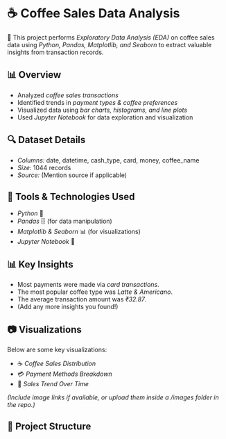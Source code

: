 # ☕ Coffee Sales Data Analysis

🚀 This project performs *Exploratory Data Analysis (EDA)* on coffee sales data using *Python, Pandas, Matplotlib, and Seaborn* to extract valuable insights from transaction records.

## 📊 Overview
- Analyzed *coffee sales transactions*
- Identified trends in *payment types & coffee preferences*
- Visualized data using *bar charts, histograms, and line plots*
- Used *Jupyter Notebook* for data exploration and visualization

## 🔍 Dataset Details
- *Columns:* date, datetime, cash_type, card, money, coffee_name
- *Size:* 1044 records
- *Source:* (Mention source if applicable)

## 📌 Tools & Technologies Used
- *Python* 🐍
- *Pandas* 🗄 (for data manipulation)
- *Matplotlib & Seaborn* 📊 (for visualizations)
- *Jupyter Notebook* 📝

## 📊 Key Insights
- Most payments were made via *card transactions*.
- The most popular coffee type was *Latte & Americano*.
- The average transaction amount was *₹32.87*.
- (Add any more insights you found!)

## 📷 Visualizations
Below are some key visualizations:
- ☕ *Coffee Sales Distribution*
- 💳 *Payment Methods Breakdown*
- 📅 *Sales Trend Over Time*

*(Include image links if available, or upload them inside a /images folder in the repo.)*

## 📂 Project Structure
